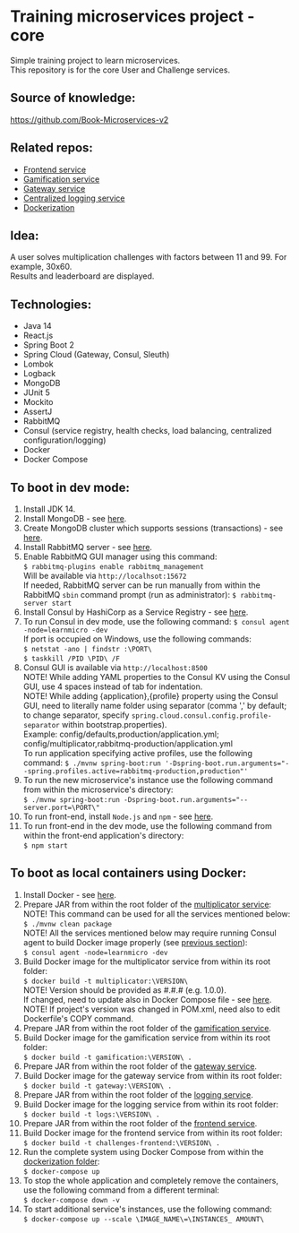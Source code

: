 # Training microservices project - core
Simple training project to learn microservices. <br>
This repository is for the core User and Challenge services.

## Source of knowledge:
https://github.com/Book-Microservices-v2

## Related repos:
<ul>
  <li><a href='https://github.com/olegyev/learn-microservices-multiplicator-frontend'>Frontend service</a></li>
  <li><a href='https://github.com/olegyev/learn-microservices-multiplicator-gamification'>Gamification service</a></li>
  <li><a href='https://github.com/olegyev/learn-microservices-multiplicator-gateway'>Gateway service</a></li>
  <li><a href='https://github.com/olegyev/learn-microservices-multiplicator-logs'>Centralized logging service</a></li>
  <li><a href='https://github.com/olegyev/learn-microservices-multiplicator-docker'>Dockerization</a></li>
</ul>

## Idea:
A user solves multiplication challenges with factors between 11 and 99. For example, 30x60. <br>
Results and leaderboard are displayed.

## Technologies:
<ul>
  <li>Java 14</li>
  <li>React.js</li>
  <li>Spring Boot 2</li>
  <li>Spring Cloud (Gateway, Consul, Sleuth)</li>
  <li>Lombok</li>
  <li>Logback</li>
  <li>MongoDB</li>
  <li>JUnit 5</li>
  <li>Mockito</li>
  <li>AssertJ</li>
  <li>RabbitMQ</li>
  <li>Consul (service registry, health checks, load balancing, centralized configuration/logging)</li>
  <li>Docker</li>
  <li>Docker Compose</li>
</ul>

## To boot in dev mode:
<ol>
    <li>Install JDK 14.</li>
    <li>Install MongoDB - see <a href="https://docs.mongodb.com/manual/administration/install-community/">here</a>.</li>
    <li>Create MongoDB cluster which supports sessions (transactions) - see <a href="https://stackoverflow.com/a/62729445">here</a>.</li>
    <li>Install RabbitMQ server - see <a href="https://www.rabbitmq.com/download.html">here</a>.</li>
    <li>Enable RabbitMQ GUI manager using this command:<br>
        <code>$ rabbitmq-plugins enable rabbitmq_management</code><br>
        Will be available via <code>http://localhsot:15672</code><br>
        If needed, RabbitMQ server can be run manually from within the RabbitMQ <code>sbin</code> command prompt (run as administrator): <code>$ rabbitmq-server start</code></li>
    <li>Install Consul by HashiCorp as a Service Registry - see <a href="https://learn.hashicorp.com/tutorials/consul/get-started-install">here</a>.</li>
    <li>To run Consul in dev mode, use the following command: <code>$ consul agent -node=learnmicro -dev</code><br>
        If port is occupied on Windows, use the following commands:<br>
        <code>$ netstat -ano | findstr :\PORT\</code><br>
        <code>$ taskkill /PID \PID\ /F</code></li>
    <li>Consul GUI is available via <code>http://localhost:8500</code><br>
        NOTE! While adding YAML properties to the Consul KV using the Consul GUI, use 4 spaces instead of tab for indentation.<br>
        NOTE! While adding {application},{profile} property using the Consul GUI, need to literally name folder using separator (comma ',' by default; to change separator, specify <code>spring.cloud.consul.config.profile-separator</code> within bootstrap.properties).<br>
        Example: config/defaults,production/application.yml; config/multiplicator,rabbitmq-production/application.yml<br>
        To run application specifying active profiles, use the following command: <code>$ ./mvnw spring-boot:run '-Dspring-boot.run.arguments="--spring.profiles.active=rabbitmq-production,production"'</code></li>
    <li>To run the new microservice's instance use the following command from within the microservice's directory:<br>
        <code>$ ./mvnw spring-boot:run -Dspring-boot.run.arguments="--server.port=\PORT\"</code></li>
    <li>To run front-end, install <code>Node.js</code> and <code>npm</code> - see <a href="https://nodejs.org/en/download/">here</a>.</li>
    <li>To run front-end in the dev mode, use the following command from within the front-end application's directory:<br>
        <code>$ npm start</code></li>
</ol>

## To boot as local containers using Docker:
<ol>
    <li>Install Docker - see <a href="https://docs.docker.com/get-docker/">here</a>.</li>
    <li>Prepare JAR from within the root folder of the <a href='https://github.com/olegyev/learn-microservices-multiplicator'>multiplicator service</a>:<br>
        NOTE! This command can be used for all the services mentioned below:<br>
        <code>$ ./mvnw clean package</code><br>
        NOTE! All the services mentioned below may require running Consul agent to build Docker image properly (see <a href="#to-boot-in-dev-mode">previous section</a>):<br>
        <code>$ consul agent -node=learnmicro -dev</code></li>
    <li>Build Docker image for the multiplicator service from within its root folder:<br>
        <code>$ docker build -t multiplicator:\VERSION\</code><br>
        NOTE! Version should be provided as #.#.# (e.g. 1.0.0).<br>
        If changed, need to update also in Docker Compose file - see <a href='https://github.com/olegyev/learn-microservices-multiplicator-docker/blob/master/docker/docker-compose.yml'>here</a>.<br>
        NOTE! If project's version was changed in POM.xml, need also to edit Dockerfile's COPY command.</li>
    <li>Prepare JAR from within the root folder of the <a href='https://github.com/olegyev/learn-microservices-multiplicator-gamification'>gamification service</a>.<br>
    <li>Build Docker image for the gamification service from within its root folder:<br>
        <code>$ docker build -t gamification:\VERSION\ .</code></li>
    <li>Prepare JAR from within the root folder of the <a href='https://github.com/olegyev/learn-microservices-multiplicator-gateway'>gateway service</a>.<br>
    <li>Build Docker image for the gateway service from within its root folder:<br>
        <code>$ docker build -t gateway:\VERSION\ .</code></li>
    <li>Prepare JAR from within the root folder of the <a href='https://github.com/olegyev/learn-microservices-multiplicator-logs'>logging service</a>.<br>
    <li>Build Docker image for the logging service from within its root folder:<br>
        <code>$ docker build -t logs:\VERSION\ .</code></li>
    <li>Prepare JAR from within the root folder of the <a href='https://github.com/olegyev/learn-microservices-multiplicator-frontend'>frontend service</a>.<br>
    <li>Build Docker image for the frontend service from within its root folder:<br>
        <code>$ docker build -t challenges-frontend:\VERSION\ .</code></li>
    <li>Run the complete system using Docker Compose from within the <a href='https://github.com/olegyev/learn-microservices-multiplicator-docker/tree/master/docker'>dockerization folder</a>:<br>
        <code>$ docker-compose up</code></li>
    <li>To stop the whole application and completely remove the containers, use the following command from a different terminal:<br>
        <code>$ docker-compose down -v</code></li>
    <li>To start additional service's instances, use the following command:<br>
        <code>$ docker-compose up --scale \IMAGE_NAME\=\INSTANCES_ AMOUNT\</code></li>
</ol>